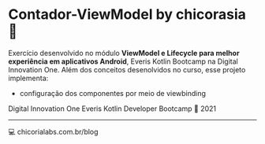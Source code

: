 # Contador-ViewModel by chicorasia :pushpin: 

Exercício desenvolvido no módulo **ViewModel e Lifecycle para melhor experiência em aplicativos Android**, Everis Kotlin Bootcamp na Digital Innovation One. Além dos conceitos desenolvidos no curso, esse projeto implementa:

- configuração dos componentes por meio de viewbinding

Digital Innovation One
Everis Kotlin Developer Bootcamp :green_heart:
2021

****

:computer: chicorialabs.com.br/blog

